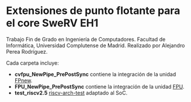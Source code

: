 # Extensiones de punto flotante para el core SweRV EH1

Trabajo Fin de Grado en Ingeniería de Computadores. Facultad de Informática, Universidad Complutense de Madrid.
Realizado por Alejandro Perea Rodríguez.

Cada carpeta incluye:
* **cvfpu_NewPipe_PrePostSync** contiene la integración de la unidad [FPnew](https://github.com/openhwgroup/cvfpu).
* **FPU_NewPipe_PrePostSync** contiene la integración de la unidad [FPU](https://github.com/dawsonjon/fpu).
* **test_riscv2.5** [riscv-arch-test](https://github.com/riscv-non-isa/riscv-arch-test/tree/2.5.0) adaptado al SoC.
